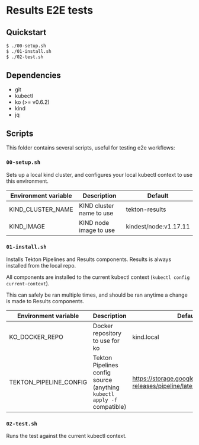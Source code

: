 # Results E2E tests

## Quickstart

```sh
$ ./00-setup.sh
$ ./01-install.sh
$ ./02-test.sh
```

## Dependencies

- git
- kubectl
- ko (>= v0.6.2)
- kind
- jq

## Scripts

This folder contains several scripts, useful for testing e2e workflows:

### `00-setup.sh`

Sets up a local kind cluster, and configures your local kubectl context to use
this environment.

| Environment variable | Description              | Default               |
| -------------------- | ------------------------ | --------------------- |
| KIND_CLUSTER_NAME    | KIND cluster name to use | tekton-results        |
| KIND_IMAGE           | KIND node image to use   | kindest/node:v1.17.11 |

### `01-install.sh`

Installs Tekton Pipelines and Results components. Results is always installed
from the local repo.

All components are installed to the current kubectl context
(`kubectl config current-context`).

This can safely be ran multiple times, and should be ran anytime a change is
made to Results components.

| Environment variable   | Description                                                             | Default                                                                     |
| ---------------------- | ----------------------------------------------------------------------- | --------------------------------------------------------------------------- |
| KO_DOCKER_REPO         | Docker repository to use for ko                                         | kind.local                                                                  |
| TEKTON_PIPELINE_CONFIG | Tekton Pipelines config source (anything `kubectl apply -f` compatible) | https://storage.googleapis.com/tekton-releases/pipeline/latest/release.yaml |

### `02-test.sh`

Runs the test against the current kubectl context.